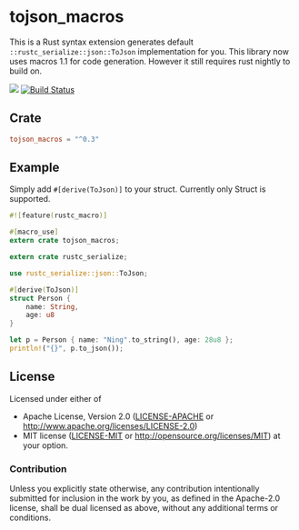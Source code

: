 # tojson_macros

This is a Rust syntax extension generates default `::rustc_serialize::json::ToJson`
implementation for you. This library now uses macros 1.1 for code
generation. However it still requires rust nightly to build on.

[![](http://meritbadge.herokuapp.com/tojson_macros)](https://crates.io/crates/tojson_macros)
[![Build Status](https://travis-ci.org/sunng87/tojson_macros.svg?branch=master)](https://travis-ci.org/sunng87/tojson_macros)

## Crate

```toml
tojson_macros = "^0.3"
```

## Example

Simply add `#[derive(ToJson)]` to your struct. Currently only Struct
is supported.

```rust
#![feature(rustc_macro)]

#[macro_use]
extern crate tojson_macros;

extern crate rustc_serialize;

use rustc_serialize::json::ToJson;

#[derive(ToJson)]
struct Person {
    name: String,
    age: u8
}

let p = Person { name: "Ning".to_string(), age: 28u8 };
println!("{}", p.to_json());
```

## License

Licensed under either of

 * Apache License, Version 2.0 ([LICENSE-APACHE](LICENSE-APACHE) or http://www.apache.org/licenses/LICENSE-2.0)
 * MIT license ([LICENSE-MIT](LICENSE-MIT) or http://opensource.org/licenses/MIT)
at your option.

### Contribution

Unless you explicitly state otherwise, any contribution intentionally
submitted for inclusion in the work by you, as defined in the
Apache-2.0 license, shall be dual licensed as above, without any
additional terms or conditions.
